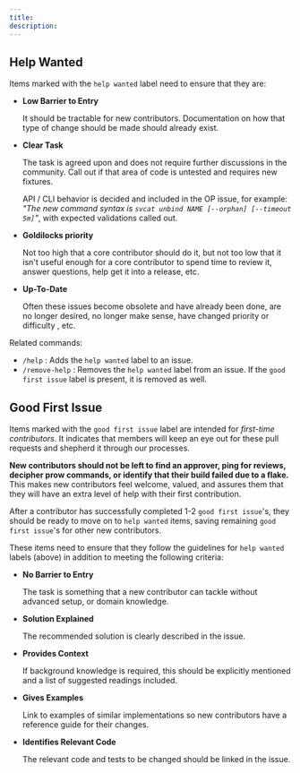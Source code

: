 ```yaml
---
title: 
description:
---
```

## Help Wanted

Items marked with the `help wanted` label need to ensure that they are:

- **Low Barrier to Entry**

  It should be tractable for new contributors. Documentation on how that type of
  change should be made should already exist.

- **Clear Task**

  The task is agreed upon and does not require further discussions in the
  community. Call out if that area of code is untested and requires new
  fixtures.

  API / CLI behavior is decided and included in the OP issue, for example: _"The
  new command syntax is `svcat unbind NAME [--orphan] [--timeout 5m]`"_, with
  expected validations called out.

- **Goldilocks priority**

  Not too high that a core contributor should do it, but not too low that it
  isn't useful enough for a core contributor to spend time to review it, answer
  questions, help get it into a release, etc.

- **Up-To-Date**

  Often these issues become obsolete and have already been done, are no longer
  desired, no longer make sense, have changed priority or difficulty , etc.

Related commands:

- `/help` : Adds the `help wanted` label to an issue.
- `/remove-help` : Removes the `help wanted` label from an issue. If the
  `good first issue` label is present, it is removed as well.

## Good First Issue

Items marked with the `good first issue` label are intended for _first-time
contributors_. It indicates that members will keep an eye out for these pull
requests and shepherd it through our processes.

**New contributors should not be left to find an approver, ping for reviews,
decipher prow commands, or identify that their build failed due to a flake.**
This makes new contributors feel welcome, valued, and assures them that they
will have an extra level of help with their first contribution.

After a contributor has successfully completed 1-2 `good first issue`'s, they
should be ready to move on to `help wanted` items, saving remaining `good first
issue`'s for other new contributors.

These items need to ensure that they follow the guidelines for `help wanted`
labels (above) in addition to meeting the following criteria:

- **No Barrier to Entry**

  The task is something that a new contributor can tackle without advanced
  setup, or domain knowledge.

- **Solution Explained**

  The recommended solution is clearly described in the issue.

- **Provides Context**

  If background knowledge is required, this should be explicitly mentioned and a
  list of suggested readings included.

- **Gives Examples**

  Link to examples of similar implementations so new contributors have a
  reference guide for their changes.

- **Identifies Relevant Code**

  The relevant code and tests to be changed should be linked in the issue.
